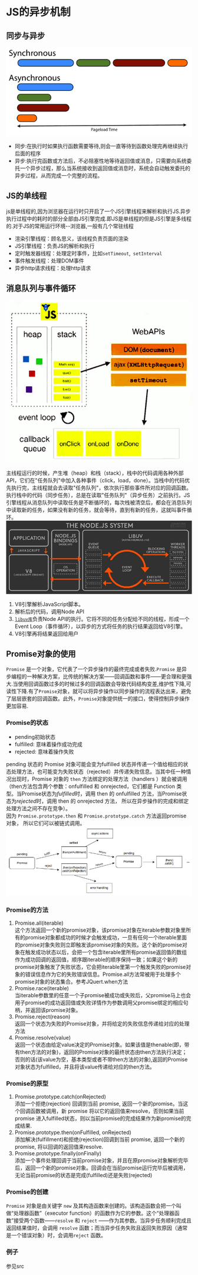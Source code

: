 # JS的异步机制

## 同步与异步

![](./img/同步与异步.png)

- 同步:在执行时如果执行函数需要等待,则会一直等待到函数处理完再继续执行后面的程序
- 异步:执行完函数或方法后，不必阻塞性地等待返回值或消息，只需要向系统委托一个异步过程，那么当系统接收到返回值或消息时，系统会自动触发委托的异步过程，从而完成一个完整的流程。 

## JS的单线程

js是单线程的,因为浏览器在运行时只开启了一个JS引擎线程来解析和执行JS.异步执行过程中的耗时的部分全部由JS引擎完成.即JS是单线程的但是JS引擎是多线程的.对于JS的常用运行环境--浏览器,一般有几个常驻线程

- 渲染引擎线程：顾名思义，该线程负责页面的渲染
- JS引擎线程：负责JS的解析和执行
- 定时触发器线程：处理定时事件，比如`setTimeout`,` setInterval`
- 事件触发线程：处理DOM事件
- 异步http请求线程：处理http请求

## 消息队列与事件循环

![](./img/消息队列与事件循环.png)

主线程运行的时候，产生堆（heap）和栈（stack），栈中的代码调用各种外部API，它们在"任务队列"中加入各种事件（click，load，done）。当栈中的代码优先执行完，主线程就会去读取"任务队列"，依次执行那些事件所对应的回调函数。执行栈中的代码（同步任务），总是在读取"任务队列"（异步任务）之前执行。JS引擎线程从消息队列中读取任务是不断循环的，每次栈被清空后，都会在消息队列中读取新的任务，如果没有新的任务，就会等待，直到有新的任务，这就叫事件循环。![](./img/nodejs事件循环.png)

1. V8引擎解析JavaScript脚本。
2. 解析后的代码，调用Node API
3. [`libuv库`](https://github.com/libuv/libuv)负责Node API的执行。它将不同的任务分配给不同的线程，形成一个Event Loop（事件循环），以异步的方式将任务的执行结果返回给V8引擎。
4. V8引擎再将结果返回给用户

## Promise对象的使用

`Promise` 是一个对象，它代表了一个异步操作的最终完成或者失败.`Promise` 是异步编程的一种解决方案，比传统的解决方案——回调函数和事件——更合理和更强大.当使用回调函数过多的时候过多的回调函数会导致代码结构变差,维护性下降,可读性下降.有了`Promise`对象，就可以将异步操作以同步操作的流程表达出来，避免了层层嵌套的回调函数。此外，`Promise`对象提供统一的接口，使得控制异步操作更加容易.

### Promise的状态

- pending初始状态
- fulfilled: 意味着操作成功完成
- rejected: 意味着操作失败

pending 状态的 Promise 对象可能会变为fulfilled 状态并传递一个值给相应的状态处理方法，也可能变为失败状态（rejected）并传递失败信息。当其中任一种情况出现时，Promise 对象的 `then` 方法绑定的处理方法（handlers ）就会被调用（then方法包含两个参数：onfulfilled 和 onrejected，它们都是 Function 类型。当Promise状态为*fulfilled*时，调用 then 的 onfulfilled 方法，当Promise状态为*rejected*时，调用 then 的 onrejected 方法， 所以在异步操作的完成和绑定处理方法之间不存在竞争）。<br/>因为 `Promise.prototype.then` 和  `Promise.prototype.catch` 方法返回promise 对象， 所以它们可以被链式调用。![](./img/promises_then_catch.png)

### Promise的方法

1. Promise.all(iterable)<br>这个方法返回一个新的promise对象，该promise对象在iterable参数对象里所有的promise对象都成功的时候才会触发成功，一旦有任何一个iterable里面的promise对象失败则立即触发该promise对象的失败。这个新的promise对象在触发成功状态以后，会把一个包含iterable里所有promise返回值的数组作为成功回调的返回值，顺序跟iterable的顺序保持一致；如果这个新的promise对象触发了失败状态，它会把iterable里第一个触发失败的promise对象的错误信息作为它的失败错误信息。Promise.all方法常被用于处理多个promise对象的状态集合。参考JQuert.when方法
2. Promise.race(iterable)<br>当iterable参数里的任意一个子promise被成功或失败后，父promise马上也会用子promise的成功返回值或失败详情作为参数调用父promise绑定的相应句柄，并返回该promise对象。
3. Promise.reject(reason)<br>返回一个状态为失败的Promise对象，并将给定的失败信息传递给对应的处理方法
4. Promise.resolve(value)<br>返回一个状态由给定value决定的Promise对象。如果该值是thenable(即，带有then方法的对象)，返回的Promise对象的最终状态由then方法执行决定；否则的话(该value为空，基本类型或者不带then方法的对象),返回的Promise对象状态为fulfilled，并且将该value传递给对应的then方法。

### Promise的原型

1. Promise.prototype.catch(onRejected)<br>添加一个拒绝(rejection) 回调到当前 promise, 返回一个新的promise。当这个回调函数被调用，新 promise 将以它的返回值来resolve，否则如果当前promise 进入fulfilled状态，则以当前promise的完成结果作为新promise的完成结果.
2. Promise.prototype.then(onFulfilled, onRejected)<br>添加解决(fulfillment)和拒绝(rejection)回调到当前 promise, 返回一个新的 promise, 将以回调的返回值来resolve.
3. Promise.prototype.finally(onFinally)<br>添加一个事件处理回调于当前promise对象，并且在原promise对象解析完毕后，返回一个新的promise对象。回调会在当前promise运行完毕后被调用，无论当前promise的状态是完成(fulfilled)还是失败(rejected)

### Promise的创建

`Promise` 对象是由关键字 `new` 及其构造函数来创建的。该构造函数会把一个叫做“处理器函数”（executor function）的函数作为它的参数。这个“处理器函数”接受两个函数——`resolve` 和 `reject` ——作为其参数。当异步任务顺利完成且返回结果值时，会调用 `resolve` 函数；而当异步任务失败且返回失败原因（通常是一个错误对象）时，会调用`reject` 函数。

### 例子

参见src
